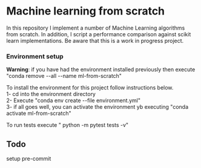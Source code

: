 # Machine learning from scratch

In this repository I implement a number of Machine Learning algorithms from scratch. 
In addition, I script a performance comparison against scikit learn
implementations. Be aware that this is a work in progress project.


### Environment setup
**Warning**: if you have had the environment installed previously then execute "conda remove --all --name  ml-from-scratch"</br>

To install the environment for this project follow instructions below.</br>
1- cd into the environment directory</br>
2- Execute "conda env create --file environment.yml"</br>
3- if all goes well, you can activate the environment yb executing "conda activate ml-from-scratch"

To run tests execute " python -m pytest tests -v"


## Todo
setup pre-commit 
